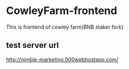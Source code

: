 # CowleyFarm-frontend
This is frontend of cowley farm(BNB staker fork)


## test server url
http://nimble-marketing.000webhostapp.com/
